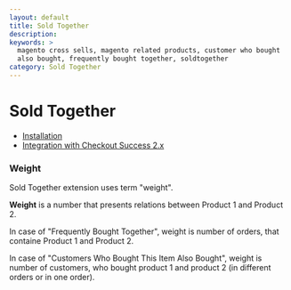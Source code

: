 ```yaml
---
layout: default
title: Sold Together
description:
keywords: >
  magento cross sells, magento related products, customer who bought
  also bought, frequently bought together, soldtogether
category: Sold Together
---
```


# Sold Together

 -  [Installation](installation/)
 -  [Integration with Checkout Success 2.x](integration/)

### Weight

Sold Together extension uses term "weight".

**Weight** is a number that presents relations between Product 1 and Product 2.

In case of "Frequently Bought Together", weight is number of orders, that containe Product 1 and Product 2.

In case of "Customers Who Bought This Item Also Bought", weight is number of customers, who bought product 1 and product 2 (in different orders or in one order).
